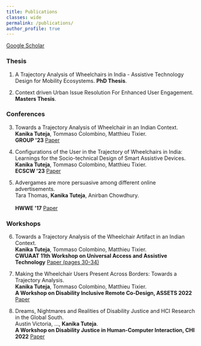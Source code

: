 ```yaml
---
title: Publications
classes: wide
permalink: /publications/
author_profile: true
---
```


[Google Scholar](https://scholar.google.com/citations?user=H-H7oWIAAAAJ&hl=en&oi=ao)

### Thesis
1. A Trajectory Analysis of Wheelchairs in India - Assistive Technology Design for Mobility Ecosystems. **PhD Thesis**.

2. Context driven Urban Issue Resolution For Enhanced User Engagement. **Masters Thesis**.


### Conferences
3. Towards a Trajectory Analysis of Wheelchair in an Indian Context. <br> 
**Kanika Tuteja**, Tommaso Colombino, Matthieu Tixier.<br>
**GROUP '23** [Paper](https://dl.acm.org/doi/fullHtml/10.1145/3565967.3570975)

4. Configurations of the User in the Trajectory of Wheelchairs in India: Learnings for the Socio-technical Design of Smart Assistive Devices.<br>
**Kanika Tuteja**, Tommaso Colombino, Matthieu Tixier. <br>
**ECSCW '23** [Paper](https://dl.eusset.eu/items/48b9ef17-4d03-45bd-b8f0-201f35a91a6c)

5. Advergames are more persuasive among different online advertisements.<br>
Tara Thomas, **Kanika Tuteja**, Anirban Chowdhury.<br>  
**HWWE '17** [Paper](https://www.springerprofessional.de/en/advergames-are-more-persuasive-among-different-online-advertisem/18996298)


### Workshops

6. Towards a Trajectory Analysis of the Wheelchair Artifact in an Indian Context. <br>
**Kanika Tuteja**, Tommaso Colombino, Matthieu Tixier.<br>
**CWUAAT 11th Workshop on Universal Access and Assistive Technology** [Paper (pages 30-34)](https://api.repository.cam.ac.uk/server/api/core/bitstreams/572d2e4e-3a91-421a-8193-81287d6ab114/content)

7. Making the Wheelchair Users Present Across Borders: Towards a Trajectory Analysis. <br>
**Kanika Tuteja**, Tommaso Colombino, Matthieu Tixier.<br>
**A Workshop on Disability Inclusive Remote Co-Design, ASSETS 2022** [Paper](https://drive.google.com/drive/u/0/folders/1LSkW_OrCP7fYPSeekV7ISPhl2nF8wCJj)

8. Dreams, Nightmares and Realities of Disability Justice and HCI Research in the Global South.<br>
Austin Victoria, ..., **Kanika Tuteja**.<br>
**A Workshop on Disability Justice in Human-Computer Interaction, CHI 2022** [Paper](https://drive.google.com/file/d/1ffDKP03liyQRxmDPUj_EJMILNdzumGDK/view)


